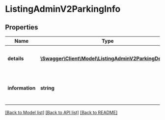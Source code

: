 # ListingAdminV2ParkingInfo

## Properties
Name | Type | Description | Notes
------------ | ------------- | ------------- | -------------
**details** | [**\Swagger\Client\Model\ListingAdminV2ParkingDetails[]**](ListingAdminV2ParkingDetails.md) | Details for available parking spaces | [optional] 
**information** | **string** | Additional information regarding the parking condition | [optional] 

[[Back to Model list]](../../README.md#documentation-for-models) [[Back to API list]](../../README.md#documentation-for-api-endpoints) [[Back to README]](../../README.md)

